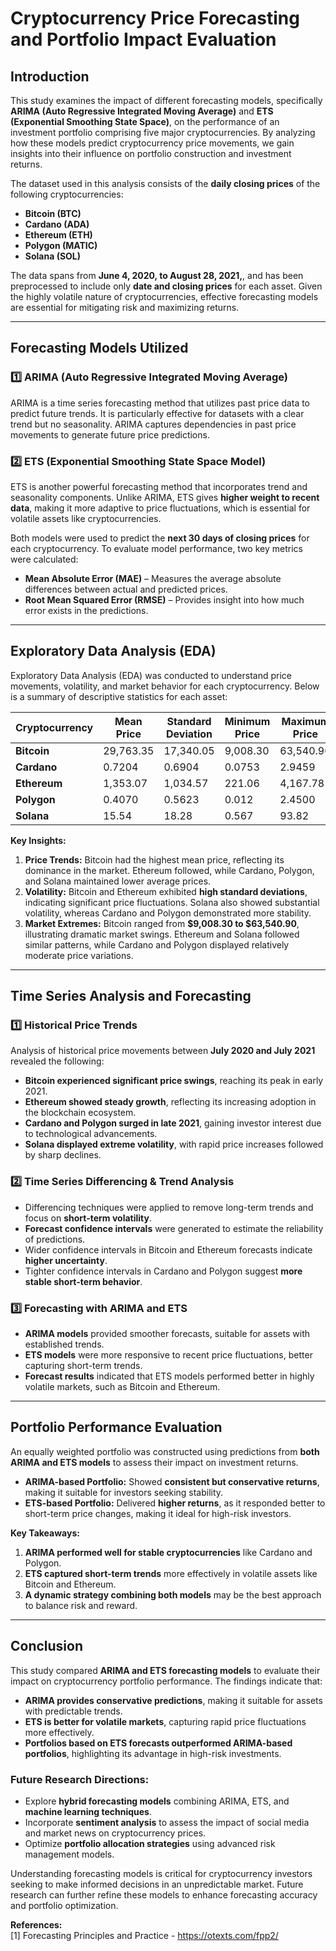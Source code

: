 # Cryptocurrency Price Forecasting and Portfolio Impact Evaluation

## Introduction
This study examines the impact of different forecasting models, specifically **ARIMA (Auto Regressive Integrated Moving Average)** and **ETS (Exponential Smoothing State Space)**, on the performance of an investment portfolio comprising five major cryptocurrencies. By analyzing how these models predict cryptocurrency price movements, we gain insights into their influence on portfolio construction and investment returns.

The dataset used in this analysis consists of the **daily closing prices** of the following cryptocurrencies:
- **Bitcoin (BTC)**
- **Cardano (ADA)**
- **Ethereum (ETH)**
- **Polygon (MATIC)**
- **Solana (SOL)**

The data spans from **June 4, 2020, to August 28, 2021,**, and has been preprocessed to include only **date and closing prices** for each asset. Given the highly volatile nature of cryptocurrencies, effective forecasting models are essential for mitigating risk and maximizing returns.

---

## Forecasting Models Utilized
### 1️⃣ ARIMA (Auto Regressive Integrated Moving Average)
ARIMA is a time series forecasting method that utilizes past price data to predict future trends. It is particularly effective for datasets with a clear trend but no seasonality. ARIMA captures dependencies in past price movements to generate future price predictions.

### 2️⃣ ETS (Exponential Smoothing State Space Model)
ETS is another powerful forecasting method that incorporates trend and seasonality components. Unlike ARIMA, ETS gives **higher weight to recent data**, making it more adaptive to price fluctuations, which is essential for volatile assets like cryptocurrencies.

Both models were used to predict the **next 30 days of closing prices** for each cryptocurrency. To evaluate model performance, two key metrics were calculated:
- **Mean Absolute Error (MAE)** – Measures the average absolute differences between actual and predicted prices.
- **Root Mean Squared Error (RMSE)** – Provides insight into how much error exists in the predictions.

---

## Exploratory Data Analysis (EDA)
Exploratory Data Analysis (EDA) was conducted to understand price movements, volatility, and market behavior for each cryptocurrency. Below is a summary of descriptive statistics for each asset:

| Cryptocurrency | Mean Price | Standard Deviation | Minimum Price | Maximum Price |
|--------------|------------|------------------|--------------|--------------|
| **Bitcoin**   | 29,763.35  | 17,340.05       | 9,008.30     | 63,540.90    |
| **Cardano**   | 0.7204     | 0.6904          | 0.0753       | 2.9459       |
| **Ethereum**  | 1,353.07   | 1,034.57        | 221.06       | 4,167.78     |
| **Polygon**   | 0.4070     | 0.5623          | 0.012        | 2.4500       |
| **Solana**    | 15.54      | 18.28           | 0.567        | 93.82        |

**Key Insights:**
1. **Price Trends:** Bitcoin had the highest mean price, reflecting its dominance in the market. Ethereum followed, while Cardano, Polygon, and Solana maintained lower average prices.
2. **Volatility:** Bitcoin and Ethereum exhibited **high standard deviations**, indicating significant price fluctuations. Solana also showed substantial volatility, whereas Cardano and Polygon demonstrated more stability.
3. **Market Extremes:** Bitcoin ranged from **$9,008.30 to $63,540.90**, illustrating dramatic market swings. Ethereum and Solana followed similar patterns, while Cardano and Polygon displayed relatively moderate price variations.

---

## Time Series Analysis and Forecasting
### 1️⃣ Historical Price Trends
Analysis of historical price movements between **July 2020 and July 2021** revealed the following:
- **Bitcoin experienced significant price swings**, reaching its peak in early 2021.
- **Ethereum showed steady growth**, reflecting its increasing adoption in the blockchain ecosystem.
- **Cardano and Polygon surged in late 2021**, gaining investor interest due to technological advancements.
- **Solana displayed extreme volatility**, with rapid price increases followed by sharp declines.

### 2️⃣ Time Series Differencing & Trend Analysis
- Differencing techniques were applied to remove long-term trends and focus on **short-term volatility**.
- **Forecast confidence intervals** were generated to estimate the reliability of predictions.
- Wider confidence intervals in Bitcoin and Ethereum forecasts indicate **higher uncertainty**.
- Tighter confidence intervals in Cardano and Polygon suggest **more stable short-term behavior**.

### 3️⃣ Forecasting with ARIMA and ETS
- **ARIMA models** provided smoother forecasts, suitable for assets with established trends.
- **ETS models** were more responsive to recent price fluctuations, better capturing short-term trends.
- **Forecast results** indicated that ETS models performed better in highly volatile markets, such as Bitcoin and Ethereum.

---

## Portfolio Performance Evaluation
An equally weighted portfolio was constructed using predictions from **both ARIMA and ETS models** to assess their impact on investment returns.

- **ARIMA-based Portfolio:** Showed **consistent but conservative returns**, making it suitable for investors seeking stability.
- **ETS-based Portfolio:** Delivered **higher returns**, as it responded better to short-term price changes, making it ideal for high-risk investors.

**Key Takeaways:**
1. **ARIMA performed well for stable cryptocurrencies** like Cardano and Polygon.
2. **ETS captured short-term trends** more effectively in volatile assets like Bitcoin and Ethereum.
3. **A dynamic strategy combining both models** may be the best approach to balance risk and reward.

---

## Conclusion
This study compared **ARIMA and ETS forecasting models** to evaluate their impact on cryptocurrency portfolio performance. The findings indicate that:
- **ARIMA provides conservative predictions**, making it suitable for assets with predictable trends.
- **ETS is better for volatile markets**, capturing rapid price fluctuations more effectively.
- **Portfolios based on ETS forecasts outperformed ARIMA-based portfolios**, highlighting its advantage in high-risk investments.

### Future Research Directions:
- Explore **hybrid forecasting models** combining ARIMA, ETS, and **machine learning techniques**.
- Incorporate **sentiment analysis** to assess the impact of social media and market news on cryptocurrency prices.
- Optimize **portfolio allocation strategies** using advanced risk management models.

Understanding forecasting models is critical for cryptocurrency investors seeking to make informed decisions in an unpredictable market. Future research can further refine these models to enhance forecasting accuracy and portfolio optimization.

**References:**  
[1] Forecasting Principles and Practice - https://otexts.com/fpp2/
